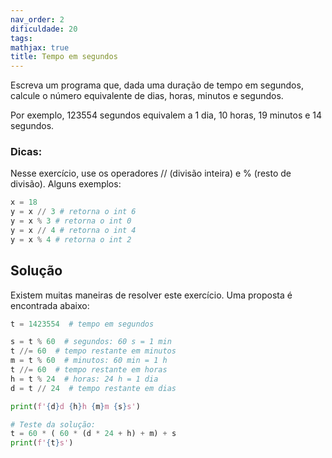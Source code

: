 ```yaml
---
nav_order: 2
dificuldade: 20
tags:
mathjax: true
title: Tempo em segundos
---
```


Escreva um programa que, dada uma duração de tempo em segundos, calcule o número equivalente de dias, horas, minutos e segundos.

Por exemplo, 123554 segundos equivalem a 1 dia, 10 horas, 19 minutos e 14 segundos.

### Dicas:

Nesse exercício, use os operadores // (divisão inteira) e % (resto de divisão). Alguns exemplos:
```python
x = 18
y = x // 3 # retorna o int 6
y = x % 3 # retorna o int 0
y = x // 4 # retorna o int 4
y = x % 4 # retorna o int 2
```

<!-- more -->

## Solução

Existem muitas maneiras de resolver este exercício. Uma proposta é encontrada abaixo:

```python
t = 1423554  # tempo em segundos

s = t % 60  # segundos: 60 s = 1 min
t //= 60  # tempo restante em minutos
m = t % 60  # minutos: 60 min = 1 h
t //= 60  # tempo restante em horas
h = t % 24  # horas: 24 h = 1 dia
d = t // 24  # tempo restante em dias

print(f'{d}d {h}h {m}m {s}s')

# Teste da solução:
t = 60 * ( 60 * (d * 24 + h) + m) + s
print(f'{t}s')

```
